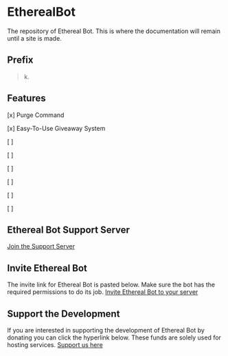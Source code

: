 # EtherealBot
The repository of Ethereal Bot. This is where the documentation will remain until a site is made.

## Prefix
> k.



## Features
[x] Purge Command

[x] Easy-To-Use Giveaway System

[ ] 

[ ] 

[ ] 

[ ] 

[ ] 

[ ] 



## Ethereal Bot Support Server
[Join the Support Server](https://discord.gg/D75FQKdtVD)


## Invite Ethereal Bot
The invite link for Ethereal Bot is pasted below. Make sure the bot has the required permissions to do its job.
[Invite Ethereal Bot to your server](https://discord.com/oauth2/authorize?client_id=797562172405317685&scope=bot&permissions=806694135)


## Support the Development
If you are interested in supporting the development of Ethereal Bot by donating you can click the hyperlink below. These funds are solely used for hosting services.
[Support us here](https://www.paypal.com/pools/c/8vWwyN1qz3)
